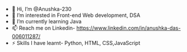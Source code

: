 - 👋 Hi, I’m @Anushka-230
- 👀 I’m interested in Front-end Web development, DSA
- 🌱 I’m currently learning Java
- 📫 Reach me on Linkedin- https://www.linkedin.com/in/anushka-das-006011287/
- ⚡ Skills I have learnt- Python, HTML, CSS,JavaScript

<!---
Anushka-230/Anushka-230 is a ✨ special ✨ repository because its `README.md` (this file) appears on your GitHub profile.
You can click the Preview link to take a look at your changes.
--->
